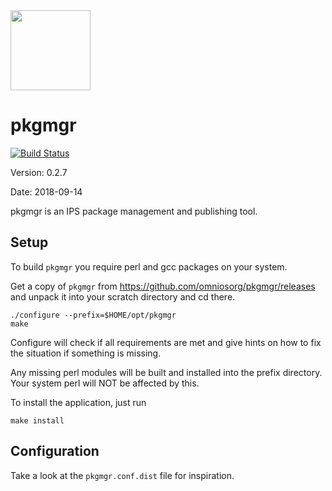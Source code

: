 <img src="http://www.omniosce.org/OmniOSce_logo.svg" height="128">

pkgmgr
=========

[![Build Status](https://travis-ci.org/omniosorg/pkgmgr.svg?branch=master)](https://travis-ci.org/omniosorg/pkgmgr)

Version: 0.2.7

Date: 2018-09-14

pkgmgr is an IPS package management and publishing tool.

Setup
-----

To build `pkgmgr` you require perl and gcc packages on your
system.

Get a copy of `pkgmgr` from https://github.com/omniosorg/pkgmgr/releases
and unpack it into your scratch directory and cd there.

    ./configure --prefix=$HOME/opt/pkgmgr
    make

Configure will check if all requirements are met and give
hints on how to fix the situation if something is missing.

Any missing perl modules will be built and installed into the prefix
directory. Your system perl will NOT be affected by this.

To install the application, just run

    make install

Configuration
-------------

Take a look at the `pkgmgr.conf.dist` file for inspiration.
